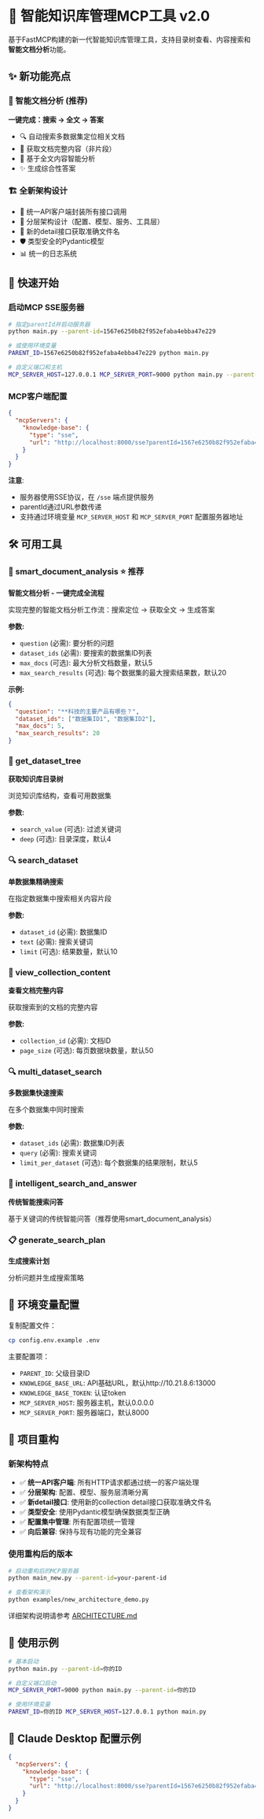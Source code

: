 # 🧠 智能知识库管理MCP工具 v2.0

基于FastMCP构建的新一代智能知识库管理工具，支持目录树查看、内容搜索和**智能文档分析**功能。

## ✨ 新功能亮点

### 🧠 智能文档分析 (推荐)
**一键完成：搜索 → 全文 → 答案**
- 🔍 自动搜索多数据集定位相关文档
- 📄 获取文档完整内容（非片段）
- 🎯 基于全文内容智能分析
- ✨ 生成综合性答案

### 🏗️ 全新架构设计
- 📁 统一API客户端封装所有接口调用
- 🔧 分层架构设计（配置、模型、服务、工具层）
- 🎯 新的detail接口获取准确文件名
- 🛡️ 类型安全的Pydantic模型
- 📊 统一的日志系统

## 🚀 快速开始

### 启动MCP SSE服务器
```bash
# 指定parentId并启动服务器
python main.py --parent-id=1567e6250b82f952efaba4ebba47e229

# 或使用环境变量
PARENT_ID=1567e6250b82f952efaba4ebba47e229 python main.py

# 自定义端口和主机
MCP_SERVER_HOST=127.0.0.1 MCP_SERVER_PORT=9000 python main.py --parent-id=你的ID
```

### MCP客户端配置
```json
{
  "mcpServers": {
    "knowledge-base": {
      "type": "sse",
      "url": "http://localhost:8000/sse?parentId=1567e6250b82f952efaba4ebba47e229"
    }
  }
}
```

**注意**: 
- 服务器使用SSE协议，在 `/sse` 端点提供服务
- parentId通过URL参数传递
- 支持通过环境变量 `MCP_SERVER_HOST` 和 `MCP_SERVER_PORT` 配置服务器地址

## 🛠️ 可用工具

### 🧠 smart_document_analysis ⭐ **推荐**
**智能文档分析 - 一键完成全流程**

实现完整的智能文档分析工作流：搜索定位 → 获取全文 → 生成答案

**参数:**
- `question` (必需): 要分析的问题
- `dataset_ids` (必需): 要搜索的数据集ID列表
- `max_docs` (可选): 最大分析文档数量，默认5
- `max_search_results` (可选): 每个数据集的最大搜索结果数，默认20

**示例:**
```json
{
  "question": "**科技的主要产品有哪些？",
  "dataset_ids": ["数据集ID1", "数据集ID2"],
  "max_docs": 5,
  "max_search_results": 20
}
```

### 📁 get_dataset_tree
**获取知识库目录树**

浏览知识库结构，查看可用数据集

**参数:**
- `search_value` (可选): 过滤关键词
- `deep` (可选): 目录深度，默认4

### 🔍 search_dataset
**单数据集精确搜索**

在指定数据集中搜索相关内容片段

**参数:**
- `dataset_id` (必需): 数据集ID
- `text` (必需): 搜索关键词
- `limit` (可选): 结果数量，默认10

### 📄 view_collection_content
**查看文档完整内容**

获取搜索到的文档的完整内容

**参数:**
- `collection_id` (必需): 文档ID
- `page_size` (可选): 每页数据块数量，默认50

### 🔍 multi_dataset_search
**多数据集快速搜索**

在多个数据集中同时搜索

**参数:**
- `dataset_ids` (必需): 数据集ID列表
- `query` (必需): 搜索关键词
- `limit_per_dataset` (可选): 每个数据集的结果限制，默认5

### 🤖 intelligent_search_and_answer
**传统智能搜索问答**

基于关键词的传统智能问答（推荐使用smart_document_analysis）

### 📋 generate_search_plan
**生成搜索计划**

分析问题并生成搜索策略

## 🔧 环境变量配置

复制配置文件：
```bash
cp config.env.example .env
```

主要配置项：
- `PARENT_ID`: 父级目录ID
- `KNOWLEDGE_BASE_URL`: API基础URL，默认http://10.21.8.6:13000
- `KNOWLEDGE_BASE_TOKEN`: 认证token
- `MCP_SERVER_HOST`: 服务器主机，默认0.0.0.0
- `MCP_SERVER_PORT`: 服务器端口，默认8000

## 🚀 项目重构

### 新架构特点

- ✅ **统一API客户端**: 所有HTTP请求都通过统一的客户端处理
- ✅ **分层架构**: 配置、模型、服务层清晰分离
- ✅ **新detail接口**: 使用新的collection detail接口获取准确文件名
- ✅ **类型安全**: 使用Pydantic模型确保数据类型正确
- ✅ **配置集中管理**: 所有配置项统一管理
- ✅ **向后兼容**: 保持与现有功能的完全兼容

### 使用重构后的版本

```bash
# 启动重构后的MCP服务器
python main_new.py --parent-id=your-parent-id

# 查看架构演示
python examples/new_architecture_demo.py
```

详细架构说明请参考 [ARCHITECTURE.md](ARCHITECTURE.md)

## 📖 使用示例

```bash
# 基本启动
python main.py --parent-id=你的ID

# 自定义端口启动
MCP_SERVER_PORT=9000 python main.py --parent-id=你的ID

# 使用环境变量
PARENT_ID=你的ID MCP_SERVER_HOST=127.0.0.1 python main.py
```

## 🎯 Claude Desktop 配置示例

```json
{
  "mcpServers": {
    "knowledge-base": {
      "type": "sse", 
      "url": "http://localhost:8000/sse?parentId=1567e6250b82f952efaba4ebba47e229"
    }
  }
}
```
